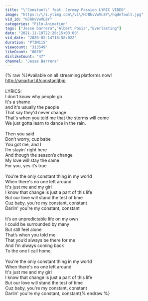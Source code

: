 ```yaml
---
title: "\"Constant\" feat. Jeremy Passion LYRIC VIDEO"
image: "https:\/\/i.ytimg.com\/vi\/HJ8kvVwVL8Y\/hqdefault.jpg"
vid_id: "HJ8kvVwVL8Y"
categories: "Film-Animation"
tags: ["Jesse barrera","Albert Posis","Everlasting"]
date: "2021-11-19T22:20:15+03:00"
vid_date: "2020-02-14T18:58:02Z"
duration: "PT3M11S"
viewcount: "313549"
likeCount: "8030"
dislikeCount: "47"
channel: "Jesse Barrera"
---
```

{% raw %}Available on all streaming platforms now! <br /><a rel="nofollow" target="blank" href="http://smarturl.it/constantjbjp">http://smarturl.it/constantjbjp</a><br /><br />LYRICS:<br />I don't know why people go<br />It's a shame<br />and it's usually the people <br />That say they'd never change<br />That's when you told me that the storms will come<br />We just gotta learn to dance in the rain.<br /><br />Then you said<br />Don’t worry, cuz babe<br />You got me, and I<br />I’m stayin’ right here<br />And though the season’s change<br />My love will stay the same<br />For you, yes it’s true<br /><br />You're the only constant thing in my world<br />When there's no one left around<br />It's just me and my girl<br />I know that change is just a part of this life<br />But our love will stand the test of time<br />Cuz baby, you're my constant, constant<br />Darlin' you're my constant, constant<br /><br />It’s an unpredictable life on my own<br />I could be surrounded by many<br />But still feel alone<br />That’s when you told me <br />That you’d always be there for me<br />And I’m always coming back <br />To the one I call home.<br /><br />You're the only constant thing in my world<br />When there's no one left around<br />It's just me and my girl<br />I know that change is just a part of this life<br />But our love will stand the test of time<br />Cuz baby, you're my constant, constant<br />Darlin' you're my constant, constant{% endraw %}
